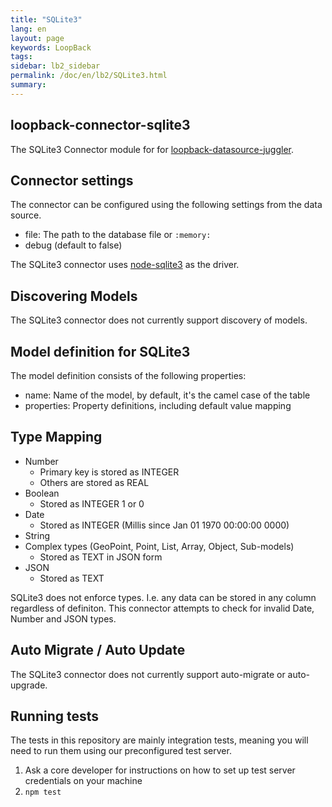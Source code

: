 ```yaml
---
title: "SQLite3"
lang: en
layout: page
keywords: LoopBack
tags:
sidebar: lb2_sidebar
permalink: /doc/en/lb2/SQLite3.html
summary:
---
```


## loopback-connector-sqlite3

The SQLite3 Connector module for for [loopback-datasource-juggler](http://docs.strongloop.com/loopback-datasource-juggler/).

## Connector settings

The connector can be configured using the following settings from the data source.
* file: The path to the database file or `:memory:`
* debug (default to false)

The SQLite3 connector uses [node-sqlite3](https://github.com/mapbox/node-sqlite3) as the driver.

## Discovering Models

The SQLite3 connector does not currently support discovery of models.

## Model definition for SQLite3

The model definition consists of the following properties:

* name: Name of the model, by default, it's the camel case of the table
* properties: Property definitions, including default value mapping

## Type Mapping

* Number
  * Primary key is stored as INTEGER
  * Others are stored as REAL
* Boolean
  * Stored as INTEGER 1 or 0
* Date
  * Stored as INTEGER (Millis since Jan 01 1970 00:00:00 0000)
* String
* Complex types (GeoPoint, Point, List, Array, Object, Sub-models)
  * Stored as TEXT in JSON form
* JSON
  * Stored as TEXT

SQLite3 does not enforce types. I.e. any data can be stored in any column regardless of definiton.
This connector attempts to check for invalid Date, Number and JSON types.

## Auto Migrate / Auto Update

The SQLite3 connector does not currently support auto-migrate or auto-upgrade.

## Running tests

The tests in this repository are mainly integration tests, meaning you will need
to run them using our preconfigured test server.

1.  Ask a core developer for instructions on how to set up test server credentials on your machine
2.  `npm test`